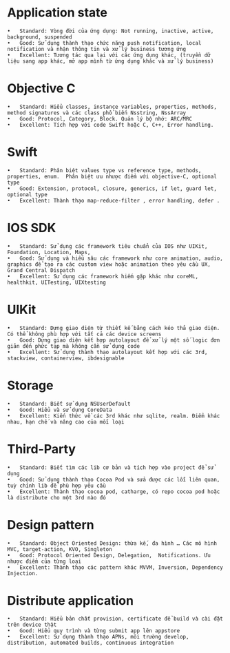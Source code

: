 
# Application state
	•	Standard: Vòng đời của ứng dụng: Not running, inactive, active, background, suspended
	•	Good: Sử dụng thành thạo chức năng push notification, local notification và nhận thông tin và xử lý business tương ứng
	•	Excellent: Tương tác qua lại với các ứng dụng khác, (truyền dữ liệu sang app khác, mở app mình từ ứng dụng khác và xử lý business)
# Objective C
	•	Standard: Hiểu classes, instance variables, properties, methods, method signatures và các class phổ biến Nsstring, NssArray
	•	Good: Protocol, Category, Block. Quản lý bộ nhớ: ARC/MRC
	•	Excellent: Tích hợp với code Swift hoặc C, C++, Error handling.
# Swift
	•	Standard: Phân biệt values type vs reference type, methods, properties, enum.  Phân biệt ưu nhược điểm với objective-C, optional type
	•	Good: Extension, protocol, closure, generics, if let, guard let, optional type 
	•	Excellent: Thành thạo map-reduce-filter , error handling, defer .
# IOS SDK
	•	Standard: Sử dụng các framework tiêu chuẩn của IOS như UIKit, Foundation, Location, Maps, 
	•	Good: Sử dụng và hiểu sâu các framework như core animation, audio, graphics để tạo ra các custom view hoặc animation theo yêu cầu UX, Grand Central Dispatch  
	•	Excellent: Sử dụng các framework hiếm gặp khác như coreML, healthkit, UITesting, UIXtesting 
# UIKit
	•	Standard: Dựng giao diện từ thiết kế bằng cách kéo thả giao diện. Có thể không phù hợp với tất cả các device screens
	•	Good: Dựng giao diện kết hợp autolayout để xử lý một số logic đơn giản đến phức tạp mà không cần sử dụng code
	•	Excellent: Sử dụng thành thạo autolayout kết hợp với các 3rd, stackview, containerview, ibdesignable 
# Storage
	•	Standard: Biết sử dụng NSUserDefault
	•	Good: Hiểu và sử dụng CoreData
	•	Excellent: Kiến thức về các 3rd khác như sqlite, realm. Điểm khác nhau, hạn chế và nâng cao của mỗi loại 
# Third-Party
	•	Standard: Biết tìm các lib cơ bản và tích hợp vào project để sử dụng
	•	Good: Sử dụng thành thạo Cocoa Pod và sửa được các lỗi liên quan, tuỳ chỉnh lib để phù hợp yêu cầu
	•	Excellent: Thành thạo cocoa pod, catharge, có repo cocoa pod hoặc là distribute cho một 3rd nào đó
# Design pattern
	•	Standard: Object Oriented Design: thừa kế, đa hình … Các mô hình MVC, target-action, KVO, Singleton
	•	Good: Protocol Oriented Design, Delegation,  Notifications. Ưu nhược điểm của từng loại
	•	Excellent: Thành thạo các pattern khác MVVM, Inversion, Dependency Injection. 
# Distribute application
	•	Standard: Hiểu bản chất provision, certificate để build và cài đặt trên device thật
	•	Good: Hiểu quy trình và từng submit app lên appstore 
	•	Excellent: Sử dụng thành thạo APNs, môi trường develop, distribution, automated builds, continuous integration
